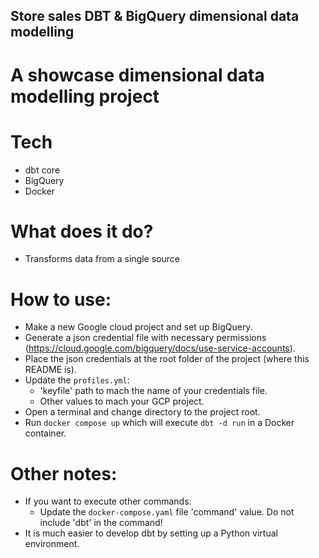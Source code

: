 ## Store sales DBT & BigQuery dimensional data modelling

# A showcase dimensional data modelling project

# Tech

- dbt core
- BigQuery
- Docker

# What does it do?

- Transforms data from a single source

# How to use:

- Make a new Google cloud project and set up BigQuery.
- Generate a json credential file with necessary permissions (https://cloud.google.com/bigquery/docs/use-service-accounts).
- Place the json credentials at the root folder of the project (where this README is).
- Update the ```profiles.yml```:
    - 'keyfile' path to mach the name of your credentials file.
    - Other values to mach your GCP project.
- Open a terminal and change directory to the project root.
- Run ```docker compose up``` which will execute ```dbt -d run``` in a Docker container.

# Other notes:

- If you want to execute other commands:
    - Update the ```docker-compose.yaml``` file 'command' value. Do not include 'dbt' in the command!
- It is much easier to develop dbt by setting up a Python virtual environment.